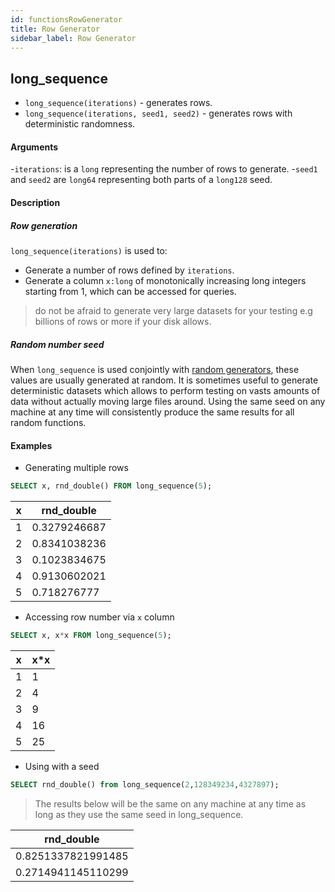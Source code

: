 ```yaml
---
id: functionsRowGenerator
title: Row Generator
sidebar_label: Row Generator
---
```


## long_sequence
- `long_sequence(iterations)` - generates rows.
- `long_sequence(iterations, seed1, seed2)` - generates rows with deterministic randomness.

#### Arguments
-`iterations`: is a `long` representing the number of rows to generate.
-`seed1` and `seed2` are `long64` representing both parts of a `long128` seed.

#### Description

##### Row generation
`long_sequence(iterations)` is used to:
- Generate a number of rows defined by `iterations`.
- Generate a column `x:long` of monotonically increasing long integers starting from 1, which 
can be accessed for queries.

> do not be afraid to generate very large datasets for your testing e.g billions of rows or more if your disk allows.

##### Random number seed
When `long_sequence` is used conjointly with [random generators](functionsRandomValueGenerators.md), these values are 
usually generated at random. It is sometimes useful to generate deterministic datasets which allows to perform testing 
on vasts amounts of data without actually moving large files around. Using the same seed on any machine at any time will 
consistently produce the same results for all random functions.

#### Examples
- Generating multiple rows

```sql
SELECT x, rnd_double() FROM long_sequence(5);
```

| x         | rnd_double        |
|-----------|-------------------|
| 1         | 0.3279246687      |
| 2         | 0.8341038236      |
| 3         | 0.1023834675      |
| 4         | 0.9130602021      |
| 5         | 0.718276777       |

- Accessing row number via `x` column

```sql
SELECT x, x*x FROM long_sequence(5);
```

| x       | x*x     |
|---------|---------|
| 1       | 1       |
| 2       | 4       |
| 3       | 9       |
| 4       | 16      |
| 5       | 25      |


- Using with a seed
```sql
SELECT rnd_double() from long_sequence(2,128349234,4327897);
```

> The results below will be the same on any machine at any time as long as they use the same seed in long_sequence.

| rnd_double|
|---|
|0.8251337821991485|
|0.2714941145110299|